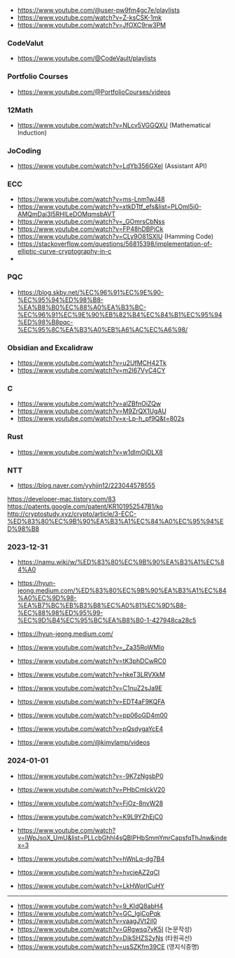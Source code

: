 

- https://www.youtube.com/@user-pw9fm4gc7e/playlists
- https://www.youtube.com/watch?v=Z-ksCSK-1mk
- https://www.youtube.com/watch?v=JfOXC9rw3PM
### CodeValut
- https://www.youtube.com/@CodeVault/playlists

### Portfolio Courses
- https://www.youtube.com/@PortfolioCourses/videos

### 12Math
- https://www.youtube.com/watch?v=NLcv5VGGQXU (Mathematical Induction)

### JoCoding
- https://www.youtube.com/watch?v=LdYb356GXeI (Assistant API)

### ECC
- https://www.youtube.com/watch?v=ms-Lnm1wJ48
- https://www.youtube.com/watch?v=xtkDTtf_efs&list=PLOml5j0-AMQmDai3l5RHILeDOMqmsbAVT
- https://www.youtube.com/watch?v=_GOmrsCbNss
- https://www.youtube.com/watch?v=FP48hDBPjCk
- https://www.youtube.com/watch?v=CLy9O81SXlU (Hamming Code)
- https://stackoverflow.com/questions/56815398/implementation-of-elliptic-curve-cryptography-in-c
- 

### PQC
- https://blog.skby.net/%EC%96%91%EC%9E%90-%EC%95%94%ED%98%B8-%EA%B8%B0%EC%88%A0%EA%B3%BC-%EC%96%91%EC%9E%90%EB%82%B4%EC%84%B1%EC%95%94%ED%98%B8pqc-%EC%95%8C%EA%B3%A0%EB%A6%AC%EC%A6%98/


### Obsidian and Excalidraw
- https://www.youtube.com/watch?v=u2UfMCH42Tk
- https://www.youtube.com/watch?v=m2l67VyC4CY

### C
- https://www.youtube.com/watch?v=alZBfnOiZQw
- https://www.youtube.com/watch?v=M9ZrQX1UgAU
- https://www.youtube.com/watch?v=x-Lp-h_pf9Q&t=802s

### Rust
- https://www.youtube.com/watch?v=w1dlmOjDLX8


### NTT
- https://blog.naver.com/yyhjin12/223044578555

https://developer-mac.tistory.com/83
https://patents.google.com/patent/KR101952547B1/ko
http://cryptostudy.xyz/crypto/article/3-ECC-%ED%83%80%EC%9B%90%EA%B3%A1%EC%84%A0%EC%95%94%ED%98%B8



### 2023-12-31
- https://namu.wiki/w/%ED%83%80%EC%9B%90%EA%B3%A1%EC%84%A0
- https://hyun-jeong.medium.com/%ED%83%80%EC%9B%90%EA%B3%A1%EC%84%A0%EC%9D%98-%EA%B7%BC%EB%B3%B8%EC%A0%81%EC%9D%B8-%EC%88%98%ED%95%99-%EC%9D%B4%EC%95%BC%EA%B8%B0-1-427948ca28c5
- https://hyun-jeong.medium.com/

- https://www.youtube.com/watch?v=_Za35RoWMlo
- https://www.youtube.com/watch?v=tK3phDCwRC0
- https://www.youtube.com/watch?v=hkeT3LRVXkM
- https://www.youtube.com/watch?v=C1nuZ2sJa9E
- https://www.youtube.com/watch?v=EDT4aF9KQFA
- https://www.youtube.com/watch?v=pp06oGD4m00
- https://www.youtube.com/watch?v=pQsdygaYcE4
- https://www.youtube.com/@kimylamp/videos

### 2024-01-01
- https://www.youtube.com/watch?v=-9K7zNgsbP0
- https://www.youtube.com/watch?v=PHbCmIckV20
- https://www.youtube.com/watch?v=FjOz-8nvW28

- https://www.youtube.com/watch?v=K9L9YZhEjC0
- https://www.youtube.com/watch?v=IWpJsoX_UmU&list=PLLcbGhhl4sQBIPHbSmmYmrCapsfqThJnw&index=3
- https://www.youtube.com/watch?v=hWnLq-dg7B4
- https://www.youtube.com/watch?v=hvcjeAZ2qCI
- https://www.youtube.com/watch?v=LkHWorICuHY


---

- https://www.youtube.com/watch?v=9_KIdQ8abH4
- https://www.youtube.com/watch?v=GC_IgiCoPqk
- https://www.youtube.com/watch?v=vaagJVt2il0
- https://www.youtube.com/watch?v=GRgwsq7yK5I (논문작성)
- https://www.youtube.com/watch?v=DikSHZS2yNs (타원곡선)
- https://www.youtube.com/watch?v=usSZKfm39CE (영지식증명)